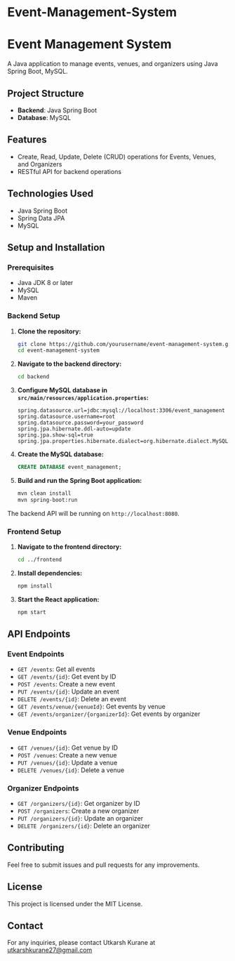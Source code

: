 ﻿# Event-Management-System

# Event Management System

A Java application to manage events, venues, and organizers using Java Spring Boot, MySQL.

## Project Structure

- **Backend**: Java Spring Boot
- **Database**: MySQL

## Features

- Create, Read, Update, Delete (CRUD) operations for Events, Venues, and Organizers
- RESTful API for backend operations

## Technologies Used

- Java Spring Boot
- Spring Data JPA
- MySQL

## Setup and Installation

### Prerequisites

- Java JDK 8 or later
- MySQL
- Maven

### Backend Setup

1. **Clone the repository:**
    ```bash
    git clone https://github.com/yourusername/event-management-system.git
    cd event-management-system
    ```

2. **Navigate to the backend directory:**
    ```bash
    cd backend
    ```

3. **Configure MySQL database in `src/main/resources/application.properties`:**
    ```properties
    spring.datasource.url=jdbc:mysql://localhost:3306/event_management
    spring.datasource.username=root
    spring.datasource.password=your_password
    spring.jpa.hibernate.ddl-auto=update
    spring.jpa.show-sql=true
    spring.jpa.properties.hibernate.dialect=org.hibernate.dialect.MySQL5Dialect
    ```

4. **Create the MySQL database:**
    ```sql
    CREATE DATABASE event_management;
    ```

5. **Build and run the Spring Boot application:**
    ```bash
    mvn clean install
    mvn spring-boot:run
    ```

The backend API will be running on `http://localhost:8080`.

### Frontend Setup

1. **Navigate to the frontend directory:**
    ```bash
    cd ../frontend
    ```

2. **Install dependencies:**
    ```bash
    npm install
    ```

3. **Start the React application:**
    ```bash
    npm start
    ```
## API Endpoints

### Event Endpoints

- `GET /events`: Get all events
- `GET /events/{id}`: Get event by ID
- `POST /events`: Create a new event
- `PUT /events/{id}`: Update an event
- `DELETE /events/{id}`: Delete an event
- `GET /events/venue/{venueId}`: Get events by venue
- `GET /events/organizer/{organizerId}`: Get events by organizer

### Venue Endpoints

- `GET /venues/{id}`: Get venue by ID
- `POST /venues`: Create a new venue
- `PUT /venues/{id}`: Update a venue
- `DELETE /venues/{id}`: Delete a venue

### Organizer Endpoints

- `GET /organizers/{id}`: Get organizer by ID
- `POST /organizers`: Create a new organizer
- `PUT /organizers/{id}`: Update an organizer
- `DELETE /organizers/{id}`: Delete an organizer

## Contributing

Feel free to submit issues and pull requests for any improvements.

## License

This project is licensed under the MIT License.

## Contact

For any inquiries, please contact Utkarsh Kurane at utkarshkurane27@gmail.com
